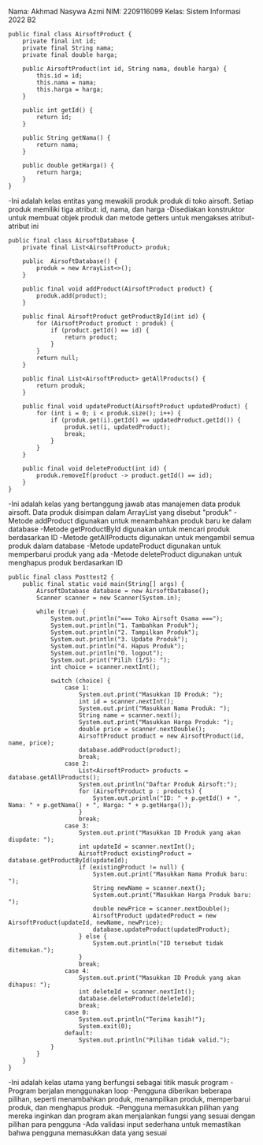 Nama: Akhmad Nasywa Azmi 
NIM: 2209116099 
Kelas: Sistem Informasi 2022 B2

    public final class AirsoftProduct {
        private final int id;
        private final String nama;
        private final double harga;
    
        public AirsoftProduct(int id, String nama, double harga) {
            this.id = id;
            this.nama = nama;
            this.harga = harga;
        }
    
        public int getId() {
            return id;
        }
    
        public String getNama() {
            return nama;
        }
    
        public double getHarga() {
            return harga;
        }
    }
-Ini adalah kelas entitas yang mewakili produk produk di toko airsoft. Setiap produk memiliki tiga atribut: id, nama, dan harga
-Disediakan konstruktor untuk membuat objek produk dan metode getters untuk mengakses atribut-atribut ini

    public final class AirsoftDatabase {
        private final List<AirsoftProduct> produk;
    
        public  AirsoftDatabase() {
            produk = new ArrayList<>();
        }
    
        public final void addProduct(AirsoftProduct product) {
            produk.add(product);
        }
    
        public final AirsoftProduct getProductById(int id) {
            for (AirsoftProduct product : produk) {
                if (product.getId() == id) {
                    return product;
                }
            }
            return null;
        }
    
        public final List<AirsoftProduct> getAllProducts() {
            return produk;
        }
    
        public final void updateProduct(AirsoftProduct updatedProduct) {
            for (int i = 0; i < produk.size(); i++) {
                if (produk.get(i).getId() == updatedProduct.getId()) {
                    produk.set(i, updatedProduct);
                    break;
                }
            }
        }
    
        public final void deleteProduct(int id) {
            produk.removeIf(product -> product.getId() == id);
        }
    }
-Ini adalah kelas yang bertanggung jawab atas manajemen data produk airsoft. Data produk disimpan dalam ArrayList yang disebut "produk"
-Metode addProduct digunakan untuk menambahkan produk baru ke dalam database
-Metode getProductById digunakan untuk mencari produk berdasarkan ID
-Metode getAllProducts digunakan untuk mengambil semua produk dalam database
-Metode updateProduct digunakan untuk memperbarui produk yang ada
-Metode deleteProduct digunakan untuk menghapus produk berdasarkan ID

    public final class Posttest2 {
        public final static void main(String[] args) {
            AirsoftDatabase database = new AirsoftDatabase();
            Scanner scanner = new Scanner(System.in);
    
            while (true) {
                System.out.println("=== Toko Airsoft Osama ===");
                System.out.println("1. Tambahkan Produk");
                System.out.println("2. Tampilkan Produk");
                System.out.println("3. Update Produk");
                System.out.println("4. Hapus Produk");
                System.out.println("0. logout");
                System.out.print("Pilih (1/5): ");
                int choice = scanner.nextInt();
    
                switch (choice) {
                    case 1:
                        System.out.print("Masukkan ID Produk: ");
                        int id = scanner.nextInt();
                        System.out.print("Masukkan Nama Produk: ");
                        String name = scanner.next();
                        System.out.print("Masukkan Harga Produk: ");
                        double price = scanner.nextDouble();
                        AirsoftProduct product = new AirsoftProduct(id, name, price);
                        database.addProduct(product);
                        break;
                    case 2:
                        List<AirsoftProduct> products = database.getAllProducts();
                        System.out.println("Daftar Produk Airsoft:");
                        for (AirsoftProduct p : products) {
                            System.out.println("ID: " + p.getId() + ", Nama: " + p.getNama() + ", Harga: " + p.getHarga());
                        }
                        break;
                    case 3:
                        System.out.print("Masukkan ID Produk yang akan diupdate: ");
                        int updateId = scanner.nextInt();
                        AirsoftProduct existingProduct = database.getProductById(updateId);
                        if (existingProduct != null) {
                            System.out.print("Masukkan Nama Produk baru: ");
                            String newName = scanner.next();
                            System.out.print("Masukkan Harga Produk baru: ");
                            double newPrice = scanner.nextDouble();
                            AirsoftProduct updatedProduct = new AirsoftProduct(updateId, newName, newPrice);
                            database.updateProduct(updatedProduct);
                        } else {
                            System.out.println("ID tersebut tidak ditemukan.");
                        }
                        break;
                    case 4:
                        System.out.print("Masukkan ID Produk yang akan dihapus: ");
                        int deleteId = scanner.nextInt();
                        database.deleteProduct(deleteId);
                        break;
                    case 0:
                        System.out.println("Terima kasih!");
                        System.exit(0);
                    default:
                        System.out.println("Pilihan tidak valid.");
                }
            }
        }
    }
-Ini adalah kelas utama yang berfungsi sebagai titik masuk program
-Program berjalan menggunakan loop
-Pengguna diberikan beberapa pilihan, seperti menambahkan produk, menampilkan produk, memperbarui produk, dan menghapus produk.
-Pengguna memasukkan pilihan yang mereka inginkan dan program akan menjalankan fungsi yang sesuai dengan pilihan para pengguna
-Ada validasi input sederhana untuk memastikan bahwa pengguna memasukkan data yang sesuai
